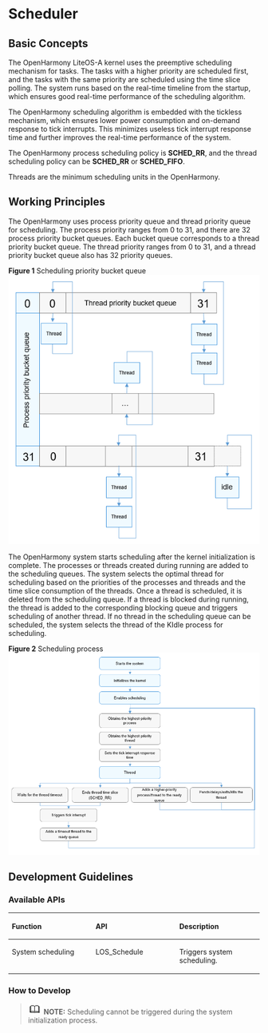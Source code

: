 # Scheduler


## Basic Concepts<a name="section123882355719"></a>

The OpenHarmony LiteOS-A kernel uses the preemptive scheduling mechanism for tasks. The tasks with a higher priority are scheduled first, and the tasks with the same priority are scheduled using the time slice polling. The system runs based on the real-time timeline from the startup, which ensures good real-time performance of the scheduling algorithm.

The OpenHarmony scheduling algorithm is embedded with the tickless mechanism, which ensures lower power consumption and on-demand response to tick interrupts. This minimizes useless tick interrupt response time and further improves the real-time performance of the system.

The OpenHarmony process scheduling policy is  **SCHED\_RR**, and the thread scheduling policy can be  **SCHED\_RR**  or  **SCHED\_FIFO**.

Threads are the minimum scheduling units in the OpenHarmony.

## Working Principles<a name="section143015396572"></a>

The OpenHarmony uses process priority queue and thread priority queue for scheduling. The process priority ranges from 0 to 31, and there are 32 process priority bucket queues. Each bucket queue corresponds to a thread priority bucket queue. The thread priority ranges from 0 to 31, and a thread priority bucket queue also has 32 priority queues.

**Figure  1**  Scheduling priority bucket queue<a name="fig124425991619"></a>  
![](figures/scheduling-priority-bucket-queue.png "scheduling-priority-bucket-queue")

The OpenHarmony system starts scheduling after the kernel initialization is complete. The processes or threads created during running are added to the scheduling queues. The system selects the optimal thread for scheduling based on the priorities of the processes and threads and the time slice consumption of the threads. Once a thread is scheduled, it is deleted from the scheduling queue. If a thread is blocked during running, the thread is added to the corresponding blocking queue and triggers scheduling of another thread. If no thread in the scheduling queue can be scheduled, the system selects the thread of the KIdle process for scheduling.

**Figure  2**  Scheduling process<a name="fig1163494931810"></a>  
![](figures/scheduling-process.png "scheduling-process")

## Development Guidelines<a name="section10604192145816"></a>

### Available APIs<a name="section207985910582"></a>

<a name="table687929113814"></a>
<table><thead align="left"><tr id="row513082983812"><th class="cellrowborder" valign="top" width="33.33333333333333%" id="mcps1.1.4.1.1"><p id="p121309298384"><a name="p121309298384"></a><a name="p121309298384"></a><strong id="b1684811125913"><a name="b1684811125913"></a><a name="b1684811125913"></a>Function</strong></p>
</th>
<th class="cellrowborder" valign="top" width="33.33333333333333%" id="mcps1.1.4.1.2"><p id="p713082933817"><a name="p713082933817"></a><a name="p713082933817"></a>API</p>
</th>
<th class="cellrowborder" valign="top" width="33.33333333333333%" id="mcps1.1.4.1.3"><p id="p20130829123810"><a name="p20130829123810"></a><a name="p20130829123810"></a><strong id="b66639257454"><a name="b66639257454"></a><a name="b66639257454"></a>Description</strong></p>
</th>
</tr>
</thead>
<tbody><tr id="row713032973813"><td class="cellrowborder" valign="top" width="33.33333333333333%" headers="mcps1.1.4.1.1 "><p id="p0130429133818"><a name="p0130429133818"></a><a name="p0130429133818"></a>System scheduling</p>
</td>
<td class="cellrowborder" valign="top" width="33.33333333333333%" headers="mcps1.1.4.1.2 "><p id="p71581556124414"><a name="p71581556124414"></a><a name="p71581556124414"></a>LOS_Schedule</p>
</td>
<td class="cellrowborder" valign="top" width="33.33333333333333%" headers="mcps1.1.4.1.3 "><p id="p181303297387"><a name="p181303297387"></a><a name="p181303297387"></a>Triggers system scheduling.</p>
</td>
</tr>
</tbody>
</table>

### How to Develop<a name="section1015110331584"></a>

>![](../public_sys-resources/icon-note.gif) **NOTE:** 
>Scheduling cannot be triggered during the system initialization process.

